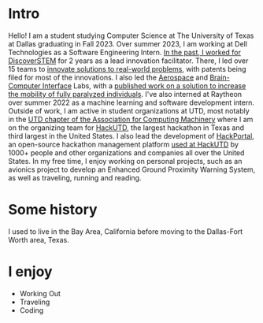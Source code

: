 
# Intro
Hello!
I am a student studying Computer Science at The University of Texas at Dallas graduating in Fall 2023. Over summer 2023, I am working at Dell Technologies as a Software Engineering Intern. [In the past, I worked for DiscoverSTEM](https://www.instagram.com/p/CSVEOMPrjxk/) for 2 years as a lead innovation facilitator. There, I led over 15 teams to [innovate solutions to real-world problems](https://discoverstem.info/our-student-innovation/), with patents being filed for most of the innovations. I also led the [Aerospace](https://discoverstem.info/aerospace-tech/) and [Brain-Computer Interface](https://discoverstem.info/neurotech-brain-computer-interface/) Labs, with a [published work on a solution to increase the mobility of fully paralyzed individuals](https://meridian.allenpress.com/innovationsjournals-IDDB/article/2/2022/73/488269/Abstracts-Presented-at-the-2nd-Annual-Advancing). I've also interned at Raytheon over summer 2022 as a machine learning and software development intern. Outside of work, I am active in student organizations at UTD, most notably in the [UTD chapter of the Association for Computing Machinery](https://leadership.acmutd.co/profile/PXjE8XhDE4H1Wv1mKCJ3) where I am on the organizing team for [HackUTD](https://hackutd.co/), the largest hackathon in Texas and third largest in the United States. I also lead the development of [HackPortal](https://github.com/acmutd/hackportal), an open-source hackathon management platform [used at HackUTD](ix.hackutd.co/) by 1000+ people and other organizations and companies all over the United States. In my free time, I enjoy working on personal projects, such as an avionics project to develop an Enhanced Ground Proximity Warning System, as well as traveling, running and reading.


# Some history
I used to live in the Bay Area, California before moving to the Dallas-Fort Worth area, Texas.

# I enjoy

- Working Out
- Traveling
- Coding
